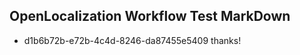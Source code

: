 ## OpenLocalization Workflow Test MarkDown
* d1b6b72b-e72b-4c4d-8246-da87455e5409 thanks!

<!--HONumber=Aug16_HO4-->


